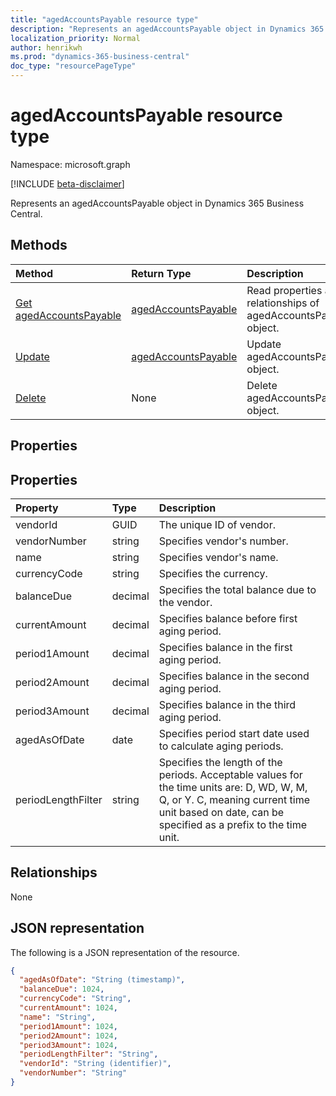 ```yaml
---
title: "agedAccountsPayable resource type"
description: "Represents an agedAccountsPayable object in Dynamics 365 Business Central."
localization_priority: Normal
author: henrikwh
ms.prod: "dynamics-365-business-central"
doc_type: "resourcePageType"
---
```


# agedAccountsPayable resource type
Namespace: microsoft.graph

[!INCLUDE [beta-disclaimer](../../includes/beta-disclaimer.md)]

Represents an agedAccountsPayable object in Dynamics 365 Business Central.

## Methods

| Method       | Return Type | Description |
|:-------------|:------------|:------------|
| [Get agedAccountsPayable](../api/dynamics-agedaccountspayable-get.md) | [agedAccountsPayable](dynamics-agedaccountspayable.md) | Read properties and relationships of agedAccountsPayable object. |
| [Update](../api/dynamics-agedaccountspayable-update.md) | [agedAccountsPayable](dynamics-agedaccountspayable.md) | Update agedAccountsPayable object. |
| [Delete](../api/dynamics-agedaccountspayable-delete.md) | None | Delete agedAccountsPayable object. |

## Properties

## Properties
| Property        | Type       |Description                                 |
|:--------------|:---------|:-------------------------------------------|
|vendorId       |GUID      |The unique ID of vendor.                    |
|vendorNumber   |string    |Specifies vendor's number.                  |
|name           |string    |Specifies vendor's name.                    |
|currencyCode   |string    |Specifies the currency.                     |
|balanceDue     |decimal   |Specifies the total balance due to the vendor.|
|currentAmount  |decimal   |Specifies balance before first aging period.|
|period1Amount  |decimal   |Specifies balance in the first aging period.|
|period2Amount  |decimal   |Specifies balance in the second aging period.|
|period3Amount  |decimal   |Specifies balance in the third aging period.|
|agedAsOfDate   |date|Specifies period start date used to calculate aging periods.|
|periodLengthFilter|string |Specifies the length of the periods. Acceptable values for the time units are: D, WD, W, M, Q, or Y. C, meaning current time unit based on date, can be specified as a prefix to the time unit.|


## Relationships

None

## JSON representation

The following is a JSON representation of the resource.

<!-- {
  "blockType": "resource",
  "optionalProperties": [

  ],
  "@odata.type": "microsoft.graph.agedAccountsPayable",
  "baseType": "",
  "keyProperty": "vendorId"
}-->

```json
{
  "agedAsOfDate": "String (timestamp)",
  "balanceDue": 1024,
  "currencyCode": "String",
  "currentAmount": 1024,
  "name": "String",
  "period1Amount": 1024,
  "period2Amount": 1024,
  "period3Amount": 1024,
  "periodLengthFilter": "String",
  "vendorId": "String (identifier)",
  "vendorNumber": "String"
}
```

<!-- uuid: 16cd6b66-4b1a-43a1-adaf-3a886856ed98
2019-02-04 14:57:30 UTC -->
<!-- {
  "type": "#page.annotation",
  "description": "agedAccountsPayable resource",
  "keywords": "",
  "section": "documentation",
  "tocPath": ""
}-->